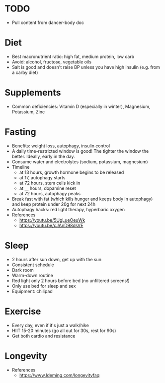 
# TODO
- Pull content from dancer-body doc


# Diet
- Best macronutrient ratio: high fat, medium protein, low carb
- Avoid: alcohol, fructose, vegetable oils
- Salt is good and doesn't raise BP unless you have high insulin (e.g. from a carby diet)


# Supplements
- Common deficiencies: Vitamin D (especially in winter), Magnesium, Potassium, Zinc


# Fasting
- Benefits: weight loss, autophagy, insulin control
- A daily time-restricted window is good! The tighter the window the better. Ideally, early in the day.
- Consume water and electrolytes (sodium, potassium, magnesium)
- Timeline
  - at 13 hours, growth hormone begins to be released
  - at 17, autophagy starts
  - at 72 hours, stem cells kick in
  - at __ hours, dopamine reset
  - at 72 hours, autophagy peaks
- Break fast with fat (which kills hunger and keeps body in autophagy) and keep protein under 20g for next 24h
- Autophagy hacks: red light therapy, hyperbaric oxygen
- References
  - https://youtu.be/5UgLueOeuWk
  - https://youtu.be/cJAnD98dsVE


# Sleep
- 2 hours after sun down, get up with the sun
- Consistent schedule
- Dark room
- Warm-down routine
- Red light only 2 hours before bed (no unfiltered screens!)
- Only use bed for sleep and sex
- Equipment: chilipad


# Exercise
- Every day, even if it's just a walk/hike
- HIIT 15-20 minutes (go all out for 30s, rest for 90s)
- Get both cardio and resistance


# Longevity
- References
  - https://www.ldeming.com/longevityfaq


